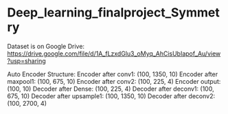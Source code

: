 # Deep_learning_finalproject_Symmetry
Dataset is on Google Drive: https://drive.google.com/file/d/1A_fLzxdGlu3_oMyq_AhCisUbIapof_Au/view?usp=sharing

Auto Encoder Structure:
Encoder after conv1:  (100, 1350, 10)
Encoder after maxpool1:  (100, 675, 10)
Encoder after conv2:  (100, 225, 4)
Encoder output:  (100, 10)
Decoder after Dense:  (100, 225, 4)
Decoder after deconv1:  (100, 675, 10)
Decoder after upsample1:  (100, 1350, 10)
Decoder after deconv2:  (100, 2700, 4)